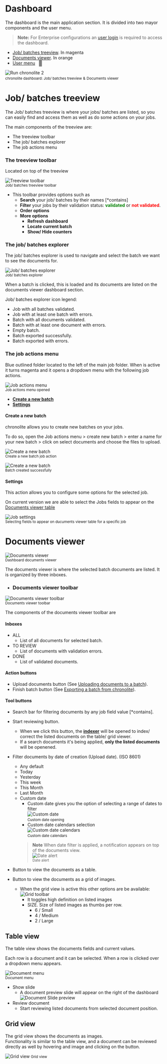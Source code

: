 
# Dashboard

The dashboard is the main application section. It is divided into two mayor components and the user menu.

> **Note:** For Enterprise configurations an [user login](./documentation/chronolite/dashboard/enterprise-login/index) is required to access the dashboard.

* [Job/ batches treeview](#job-batches-treeview). <span class="in_magenta">In magenta</span>  
* [Documents viewer](#documents-viewer). <span class="in_orange">In orange</span>  
* [User menu](#user-menu) &nbsp;&nbsp;<span style="border: 1px solid darkgrey; background: grey; padding:2px 4px; border-radius: 2px;"><i class="mdi mdi-menu" style="color: white;"></i></span>

![Run chronolite 2](./../../../images/documentation/chronolite/dashboard/dashboard_1.PNG)  
<small class="img_caption">chronolite dashboard: </small><small class="in_magenta">Job/ batches treeview</small> <small>&</small> <small class="in_orange">Documents viewer</small>

# Job/ batches treeview

The Job/ batches treeview is where your jobs/ batches are listed, so you can easily find and access them as well as do some actions on your jobs.

The main components of the treeview are:

* The treeview toolbar
* The job/ batches explorer
* The job actions menu

### The treeview toolbar

Located on top of the treeview  

![Treeview toolbar](./../../../images/documentation/chronolite/dashboard/treeview_toolbar.PNG)  
<small>Job/ batches treeview toolbar</small>

* This toolbar provides options such as
    * **Search** your job/ batches by their names [*contains]
    * **Filter** your jobs by their validation status: <strong style="color: green">validated</strong> or <strong  style="color: red">not validated</strong>.
    * **Order options**
    * **More options**
        * **Refresh dashboard**
        * **Locate current batch**
        * **Show/ Hide counters**


### <i class="mdi mdi-folder"></i> The job/ batches explorer

The job/ batches explorer is used to navigate and select the batch we want to see the documents for.

![Job/ batches explorer](./../../../images/documentation/chronolite/dashboard/job_batches_list.PNG)  
<small class="img_caption">Job/ batches explorer</small>

When a batch is clicked, this is loaded and its documents are listed on the documents viewer dashboard section.

Job/ batches explorer icon legend:

* <i class="mdi mdi-folder" style="color: green"></i> Job with all batches validated.
* <i class="mdi mdi-folder" style="color: red"></i> Job with at least one batch with errors.
* <i class="mdi mdi-minidisc" style="color: green"></i> Batch with all documents validated.
* <i class="mdi mdi-minidisc" style="color: red"></i> Batch with at least one document with errors.
* <i class="mdi mdi-minidisc" style="color: silver"></i> Empty batch.
* <i class="mdi mdi-database-export teal"></i> Batch exported successfully.
* <i class="mdi mdi-database-export" style="color: orange"></i> Batch exported with errors.

### The job actions menu

Blue outlined folder located to the left of the main job folder.
When is active it turns magenta and it opens a dropdown menu with the following job actions.

![Job actions menu](./../../../images/documentation/chronolite/dashboard/job_actions_menu_open_.PNG)  
<small class="img_caption">Job actions menu opened</small>

* [**Create a new batch**](#create-a-new-batch)
* [**Settings**](#settings)

#### Create a new batch

chronolite allows you to create new batches on your jobs.

To do so, open the Job actions menu > create new batch > enter a name for your new batch > click on select documents and choose the files to upload. 

![Create a new batch](./../../../images/documentation/chronolite/dashboard/create_new_batch.PNG)  
<small class="img_caption">Create a new batch job action</small>

![Create a new batch](./../../../images/documentation/chronolite/dashboard/batch_created_success.PNG)  
<small class="img_caption">Batch created successfully</small>

#### <i class="mdi mdi-cog" style="color: gold;"></i> Settings

This action allows you to configure some options for the selected job.

On current version we are able to select the Jobs fields to appear on the [Documents viewer table](#table-view)

![Job settings](./../../../images/documentation/chronolite/dashboard/settings_dash.PNG)  
<small class="img_caption">Selecting fields to appear on ducuments viewer table for a specific job</small>


# Documents viewer

![Documents viewer](./../../../images/documentation/chronolite/dashboard/documents_viewer.PNG)  
<small class="img_caption">Dashboard documents viewer</small>

The documents viewer is where the selected batch documents are listed. It is organized by three inboxes. 

* ### Documents viewer toolbar

![Documents viewer toolbar](./../../../images/documentation/chronolite/dashboard/documents_viewer_toolbar.PNG)  
<small>Documents viewer toolbar</small>  

The components of the documents viewer toolbar are

#### Inboxes
* <span class="chip blue">ALL</span>
    * List of all documents for selected batch.
* <span class="chip red">TO REVIEW</span>
    * List of documents with validation errors.
* <span class="chip green">DONE</span> 
    * List of validated documents.

#### Action buttons
* <i class="mdi mdi-cloud-upload chrono_blue"></i> Upload documents button (See [Uploading documents to a batch](#uploading-documents-to-a-batch)).
* <i class="mdi mdi-database-export" style="color: green"></i> Finish batch button (See [Exporting a batch from chronolite](#exporting-a-batch-from-chronolite)). 

#### Tool buttons
* <i class="mdi mdi-magnify"></i> Search bar for filtering documents by any job field value [*contains].
* <i class="mdi mdi-eye-outline chrono_blue"></i> Start reviewing button.
    * When we click this button, the [**indexer**](./../../../documentation/chronolite/indexer/index.md) will be opened to index/ correct the listed documents on the table/ grid viewer.
    * If a search documents it's being applied, **only the listed documents** will be openened.
* <i class="mdi mdi-calendar"></i> Filter documents by date of creation (Upload date). (ISO 8601)
    * Any <span class="def_yes">default</span>
    * Today
    * Yesterday
    * This week
    * This Month
    * Last Month
    * Custom date
        * Custom date gives you the option of selecting a range of dates to filter  
        ![Custom date](./../../../images/documentation/chronolite/dashboard/custom_date_open.PNG)  
        <small>Custom date opening</small>
        * Custom date calendars selection  
        ![Custom date calendars](./../../../images/documentation/chronolite/dashboard/custom_dates_calendars.PNG)  
        <small>Custom date calendars</small>
        > **Note** When date filter is applied, a notification appears on top of the documents view.  
        ![Date alert](./../../../images/documentation/chronolite/dashboard/date_alert.PNG)  
        <small>Date alert</small>        

* <i class="mdi mdi-table"></i> Button to view the documents as a table.
* <i class="mdi mdi-grid-large"></i> Button to view the documents as a grid of images.
    * When the grid view is active this other options are be available:  
![Grid toolbar](./../../../images/documentation/chronolite/dashboard/grid_toolbar.PNG)  
        * <i class="mdi mdi-high-definition" style="color: green; font-size: large"></i> It toggles high definition on listed images
        * SIZE. Size of listed images as thumbs per row.
            * 6 / Small
            * 4 / Medium
            * 2 / Large

## Table view

The table view shows the documents fields and current values.

Each row is a document and it can be selected. When a row is clicked over a dropdown menu appears.

![Document menu](./../../../images/documentation/chronolite/dashboard/table_view_menu.PNG)  
<small>Document menu</small>

* <i class="mdi mdi-file-eye-outline" style="color: magenta"></i> Show slide
    * A document preview slide will appear on the right of the dashboard
![Document Slide preview](./../../../images/documentation/chronolite/dashboard/table_view_slide.PNG)
* <i class="mdi mdi-eye-outline chrono_blue"></i> Review document
    * Start reviewing listed documents from selected document position.

## Grid view

The grid view shows the documents as images.  
Functionality is similar to the table view, and a document can be reviewed directly as well by hovering and image
and clicking on the <i class="mdi mdi-eye-outline chrono_blue"></i> button.

![Grid view](./../../../images/documentation/chronolite/dashboard/grid_view.PNG)
<small class="img_caption">Grid view</small>

